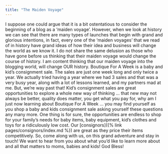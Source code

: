 ```yaml
---
title: "The Maiden Voyage"
---
```


I suppose one could argue that it is a bit ostentatious to consider the beginning of a blog as a ‘maiden voyage’. However, when we look at history we can see that there are many types of launches that begin with grand and glorious intentions, in fact, every one of the ‘maiden voyages’ that we read of in history have grand ideas of how their idea and business will change the world as we know it. I do not share the same delusion as those who have gone before us thinking that their maiden voyage would change the course of history. I am content thinking that our maiden voyage into the blogging world, will change OUR history. Boutique For A Week is a baby and kid’s consignment sale. The sales are just one week long and only twice a year. We actually tried having a year where we had 3 sales and that was a very busy year, along with a lot of lessons learned, and my partners mad at me. But, we’re way past that! Kid’s consignment sales are great opportunities to explore a whole new way of thinking … that new may not always be better, quality does matter, you get what you pay for, why am I just now learning about Boutique For A Week … you may find yourself as you shop a baby and kids consignment sale asking yourself these questions any many more. One thing is for sure, the opportunities are endless to shop for your family’s needs for baby items, baby equipment, kid’s clothes and toys for a ridiculously low cost. Our [consignors]({% link pages/consignors/index.md %}) are great as they price their items competitively. So, come along with us, on this grand adventure and stay in touch! We want to hear from you about what you’d like to learn more about and all that matters to moms, babies and kids! God Bless!
